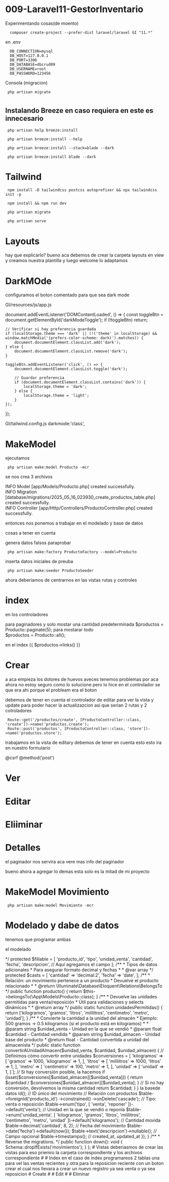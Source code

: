 # 009-Laravel11-GestorInventario
 Experimentando cosas(de moento)

      composer create-project --prefer-dist laravel/laravel GI "11.*"

en .env

      DB_CONNECTION=mysql
      DB_HOST=127.0.0.1
      DB_PORT=3306
      DB_DATABASE=dbcrud09
      DB_USERNAME=root
      DB_PASSWORD=123456

Consola (migracion)

     php artisan migrate

#

## Instalando Breeze en caso requiera en este es innecesario

     php artisan help breeze:install

     php artisan breeze:install --help

     php artisan breeze:install --stack=blade --dark

     php artisan breeze:install blade --dark

# Tailwind

     npm install -D tailwindcss postcss autoprefixer && npx tailwindcss init -p

     npm install && npm run dev

     php artisan migrate

     php artisan serve

#

# Layouts

 hay que explicarlo? bueno aca debemos de crear la carpeta layouts en view y creamos nuestra plantilla y luego welcome lo adaptamos 

#

# DarkMOde

configuramos el boton comentado para que sea dark mode

GI/resources/js/app.js

document.addEventListener('DOMContentLoaded', () => {
    const toggleBtn = document.getElementById('darkModeToggle');
    if (!toggleBtn) return;

    // Verificar si hay preferencia guardada
    if (localStorage.theme === 'dark' || (!('theme' in localStorage) && window.matchMedia('(prefers-color-scheme: dark)').matches)) {
        document.documentElement.classList.add('dark');
    } else {
        document.documentElement.classList.remove('dark');
    }

    toggleBtn.addEventListener('click', () => {
        document.documentElement.classList.toggle('dark');

        // Guardar preferencia
        if (document.documentElement.classList.contains('dark')) {
            localStorage.theme = 'dark';
        } else {
            localStorage.theme = 'light';
        }
    });
});

GI/tailwind.config.js
darkmode:'class',

#

# MakeModel

 ejecutamos

     php artisan make:model Producto -mcr

 se nos crea 3 archivos

 INFO  Model [app/Models/Producto.php] created successfully.  
 INFO  Migration [database/migrations/2025_05_16_023930_create_productos_table.php] created successfully.  
 INFO  Controller [app/Http/Controllers/ProductoController.php] created successfully.     

 entonces nos ponemos a trabajar en el modelado y base de datos 

 cosas a tener en cuenta 

 genera datos falsos paraprobar

     php artisan make:factory ProductoFactory --model=Producto 


 inserta datos iniciales de preuba 

     php artisan make:seeder ProductoSeeder

ahora deberiamos de centrarnos en las vistas rutas y  controles

#

# index

en los controladores

para paginadores y solo mostar una cantidad predeterminada
     $productos = Producto::paginate(5);
para mostarar todo     
     $productos = Producto::all();

en el index
    {{ $productos->links() }} 
    <!-- Mostrar links de paginación -->

# 

# Crear

 a aca empieza los dolores de huevos aveces tenemos problemas por aca ahora no estoy seguro como lo solucione pero lo hice en el controlador
 se que era ahi porque el probleam era el boton 

 debemos de tener en cuenta el controlador de editar para ver la vista y update para poder hacer la actualizazcion asi que serian 2 rutas y 2 cotroladores

     Route::get('/productos/create', [ProductoController::class, 'create'])->name('productos.create');
     Route::post('productos', [ProductoController::class, 'store'])->name('productos.store');

 trabajamos en la vista de editary debemos de tener en cuenta esto esto ira en nuestro formulario                
     <form action="{{ route('productos.store') }}" method="POST">
     @csrf
     @method('post') 


#

# Ver
 

#

# Editar

#

# Eliiminar

#

# Detalles

el paginador nos servira aca vere mas info del paginador

bueno ahora a agregar lo demas  esta solo es la mitad de mi proyecto

#

# MakeModel Movimiento

     php artisan make:model Movimiento -mcr

#

# Modelado y dabe de datos

 tenemos que programar ambas

 el modelado 
 <?php

namespace App\Models;

use Illuminate\Database\Eloquent\Factories\HasFactory;
use Illuminate\Database\Eloquent\Model;

/**
 * Modelo: Movimiento
 *
 * Este modelo representa un movimiento de stock (venta o reposición)
 * Se usa para:
    * - Registrar cuándo se vende o repone un producto
    * - Guardar la cantidad y unidad usada
    * - Relacionarlo con el modelo Producto
    * - Usarse en reportes de inventario
 */
class Movimiento extends Model
{
    use HasFactory;

    /**
     * Campos que pueden ser asignados masivamente.
     *
     * @var array<string>
     */
    protected $fillable = [
        'producto_id', 
        'tipo', 
        'unidad_venta', 
        'cantidad', 
        'fecha',
        'descripcion', // Aquí agregamos el campo

    ];

    /**
     * Tipos de datos adicionales
     * Para asegurar formato decimal y fechas
     *
     * @var array<string, string>
     */
    protected $casts = [
        'cantidad' => 'decimal:2',
        'fecha' => 'date',
    ];

    /**
     * Relación: un movimiento pertenece a un producto
     * Devuelve el producto relacionado
     *
     * @return \Illuminate\Database\Eloquent\Relations\BelongsTo
     */
    public function producto()
    {
        return $this->belongsTo(\App\Models\Producto::class);
    }

    /**
     * Devuelve las unidades permitidas para venta/reposición
     * Útil para validaciones y selects dinámicos
     *
     * @return array<string>
     */
    public static function unidadesPermitidas()
    {
        return ['kilogramos', 'gramos', 'litros', 'mililitros', 'centimetro', 'metro', 'unidad'];
    }

    /**
     * Convierte la cantidad a la unidad del almacén
     * Ejemplo: 500 gramos → 0.5 kilogramos (si el producto está en kilogramos)
     *
     * @param string $unidad_venta - Unidad en la que se vendió
     * @param float $cantidad - Cantidad vendida
     * @param string $unidad_almacen - Unidad base del producto
     * @return float - Cantidad convertida a unidad del almacenista
     */
    public static function convertirAUnidadAlmacen($unidad_venta, $cantidad, $unidad_almacen)
    {
        // Definimos cómo convertir entre unidades
        $conversiones = [
            'kilogramos' => [
                'gramos' => 1000,
                'kilogramos' => 1,
            ],
            'litros' => [
                'mililitros' => 1000,
                'litros' => 1,
            ],
            'metro' => [
                'centimetro' => 100,
                'metro' => 1,
            ],
            'unidad' => [
                'unidad' => 1,
            ]
        ];

        // Si hay conversión posible, la hacemos
        if (isset($conversiones[$unidad_almacen][$unidad_venta])) {
            return $cantidad / $conversiones[$unidad_almacen][$unidad_venta];
        }

        // Si no hay conversión, devolvemos la misma cantidad
        return $cantidad;
    }
}


la basede datos


<?php

use Illuminate\Database\Migrations\Migration;
use Illuminate\Database\Schema\Blueprint;
use Illuminate\Support\Facades\Schema;

return new class extends Migration
{
    /**
         * Run the migrations.
     */
    public function up(): void
    {
        Schema::create('movimientos', function (Blueprint $table) {
            $table->id(); // ID único del movimiento

            // Relación con productos
            $table->foreignId('producto_id')
                  ->constrained()
                  ->onDelete('cascade');

            // Tipo: venta o reposición
            $table->enum('tipo', [
                'venta', 
                'reponer'
            ])->default('venta');

            // Unidad en la que se vendió o reponía
            $table->enum('unidad_venta', [
                'kilogramos', 
                'gramos', 
                'litros', 
                'mililitros', 
                'centimetro', 
                'metro', 
                'unidad'
            ])->default('kilogramos');

            // Cantidad movida
            $table->decimal('cantidad', 8, 2);

            // Fecha del movimiento
            $table->date('fecha')->default(now());

            $table->text('descripcion')->nullable(); // Campo opcional


            $table->timestamps(); // created_at, updated_at
        });
    }

    /**
      * Reverse the migrations.
     */
    public function down(): void
    {
        Schema::dropIfExists('movimientos');
    }
};

# Vistas

 deberiasmos de crear las vistas para eso priemro la carpeta correspondiente y los archivos correspondiente

#

# Index
 en el caso de index programareos 2 tablas una para vel las ventas recientes y otra para la reposicion reciente  con un boton crear
 el cual nos llevara a crear un nuevo registro ya sea venta o ya sea reposicion 
 
# Create
#  
# Edit
#
# Eliminar

